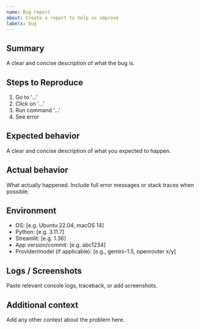 ```yaml
---
name: Bug report
about: Create a report to help us improve
labels: bug
---
```


## Summary
A clear and concise description of what the bug is.

## Steps to Reproduce
1. Go to '...'
2. Click on '...'
3. Run command '...'
4. See error

## Expected behavior
A clear and concise description of what you expected to happen.

## Actual behavior
What actually happened. Include full error messages or stack traces when possible.

## Environment
- OS: [e.g. Ubuntu 22.04, macOS 14]
- Python: [e.g. 3.11.7]
- Streamlit: [e.g. 1.36]
- App version/commit: [e.g. abc1234]
- Provider/model (if applicable): [e.g., gemini-1.5, openrouter x/y]

## Logs / Screenshots
Paste relevant console logs, traceback, or add screenshots.

## Additional context
Add any other context about the problem here.
